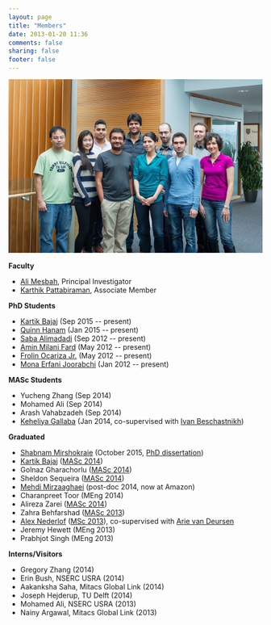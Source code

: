```yaml
---
layout: page
title: "Members"
date: 2013-01-20 11:36
comments: false
sharing: false
footer: false
---
```


<img src="/members/group-photo-2015.jpg" border="0" title="SALT Lab Group Photo, 2015" alt="SALT Lab Group Photo, 2015"/>

<strong>Faculty</strong>


<ul>
	<li><a href="http://www.ece.ubc.ca/~amesbah/">Ali Mesbah</a>, Principal Investigator</li>
	<li><a href="http://blogs.ubc.ca/karthik/">Karthik Pattabiraman</a>, Associate Member</li>
</ul>


<strong>PhD Students</strong>

<ul>
	<li><a href="http://ece.ubc.ca/~kbajaj/">Kartik Bajaj</a> (Sep 2015 -- present)</li>
	<li><a href="http://www.ece.ubc.ca/~qhanam/">Quinn Hanam</a> (Jan 2015 -- present)</li>
	<li><a href="http://www.ece.ubc.ca/~saba/">Saba Alimadadi</a> (Sep 2012 -- present)</li>
	<li><a href="http://www.ece.ubc.ca/~aminmf/">Amin Milani Fard</a> (May 2012 -- present)</li> 
	<li><a href="http://ece.ubc.ca/~frolino/">Frolin Ocariza Jr.</a> (May 2012 -- present)</li>
	<li><a href="http://www.ece.ubc.ca/~merfani/">Mona Erfani Joorabchi</a> (Jan 2012 -- present)</li>
</ul>

<strong>MASc Students</strong></p>
<ul>
	<li>Yucheng Zhang (Sep 2014)</li>
	<li>Mohamed Ali (Sep 2014)</li>
	<li>Arash Vahabzadeh (Sep 2014)</li>
	<li><a href="http://ece.ubc.ca/~kgallaba/">Keheliya Gallaba</a> (Jan 2014, co-supervised with <a href="http://www.cs.ubc.ca/~bestchai/">Ivan Beschastnikh</a>)</li>
</ul>
 

<strong>Graduated</strong>
<ul>
	<li><a href="http://www.ece.ubc.ca/~shabnamm/">Shabnam Mirshokraie</a>  (October 2015, <a href="https://open.library.ubc.ca/cIRcle/collections/ubctheses/24/items/1.0167728">PhD dissertation</a>)</li>
	<li><a href="http://ece.ubc.ca/~kbajaj/">Kartik Bajaj</a> (<a href="https://circle.ubc.ca/bitstream/handle/2429/51459/ubc_2015_february_bajaj_kartik.pdf?sequence=4">MASc 2014</a>)</li>
	<li>Golnaz Gharachorlu (<a href="http://circle.ubc.ca/bitstream/handle/2429/51364/ubc_2015_february_gharachorlu_golnaz.pdf?sequence=1">MASc 2014</a>)</li>
	<li>Sheldon Sequeira (<a href="http://circle.ubc.ca/bitstream/handle/2429/50814/ubc_2014_november_sequeira_sheldon.pdf?sequence=7">MASc 2014</a>)</li> 
	<li><a href="
	http://www.ece.ubc.ca/~mehdi/">Mehdi Mirzaaghaei</a> (post-doc 2014, now at Amazon)</li>
	<li>Charanpreet Toor (MEng 2014)</li>
	<li>Alireza Zarei (<a href="https://circle.ubc.ca/bitstream/handle/2429/46072/ubc_2014_spring_zarei_alireza.pdf?sequence=1">MASc 2014</a>)</li>
	<li>Zahra Behfarshad (<a href="http://circle.ubc.ca/bitstream/handle/2429/46671/ubc_2014_september_behfarshad_zahra.pdf?sequence=4">MASc 2013</a>)</li>
	<li><a href="http://alex.nederlof.com">Alex Nederlof</a> (<a href="http://salt.ece.ubc.ca/publications/docs/icse14-seip.pdf">MSc 2013</a>), co-supervised with <a href="http://www.st.ewi.tudelft.nl/~arie/">Arie van Deursen</a></li>
	<li>Jeremy Hewett (MEng 2013)</li>
	<li>Prabhjot Singh (MEng 2013)</li> 
</ul>

<strong>Interns/Visitors</strong>
<ul>
	<li>Gregory Zhang (2014)</li>
	<li>Erin Bush, NSERC USRA (2014)</li>
	<li>Aakanksha Saha, Mitacs Global Link (2014)</li>
	<li>Joseph Hejderup, TU Delft (2014)</li>
	<li>Mohamed Ali, NSERC USRA (2013)</li>
	<li>Nainy Argawal, Mitacs Global Link (2013)</li>
</ul>

<p>

